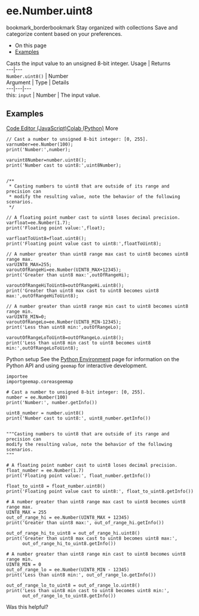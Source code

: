  
#  ee.Number.uint8
bookmark_borderbookmark Stay organized with collections  Save and categorize content based on your preferences.
  * On this page
  * [Examples](https://developers.google.com/earth-engine/apidocs/ee-number-uint8#examples)


Casts the input value to an unsigned 8-bit integer.
Usage | Returns  
---|---  
`Number.uint8()` | Number  
Argument | Type | Details  
---|---|---  
this: `input` | Number | The input value.  
## Examples
[Code Editor (JavaScript)](https://developers.google.com/earth-engine/apidocs/ee-number-uint8#code-editor-javascript-sample)[Colab (Python)](https://developers.google.com/earth-engine/apidocs/ee-number-uint8#colab-python-sample) More
```
// Cast a number to unsigned 8-bit integer: [0, 255].
varnumber=ee.Number(100);
print('Number:',number);

varuint8Number=number.uint8();
print('Number cast to uint8:',uint8Number);


/**
 * Casting numbers to uint8 that are outside of its range and precision can
 * modify the resulting value, note the behavior of the following scenarios.
 */

// A floating point number cast to uint8 loses decimal precision.
varfloat=ee.Number(1.7);
print('Floating point value:',float);

varfloatToUint8=float.uint8();
print('Floating point value cast to uint8:',floatToUint8);

// A number greater than uint8 range max cast to uint8 becomes uint8 range max.
varUINT8_MAX=255;
varoutOfRangeHi=ee.Number(UINT8_MAX+12345);
print('Greater than uint8 max:',outOfRangeHi);

varoutOfRangeHiToUint8=outOfRangeHi.uint8();
print('Greater than uint8 max cast to uint8 becomes uint8 max:',outOfRangeHiToUint8);

// A number greater than uint8 range min cast to uint8 becomes uint8 range min.
varUINT8_MIN=0;
varoutOfRangeLo=ee.Number(UINT8_MIN-12345);
print('Less than uint8 min:',outOfRangeLo);

varoutOfRangeLoToUint8=outOfRangeLo.uint8();
print('Less than uint8 min cast to uint8 becomes uint8 min:',outOfRangeLoToUint8);
```
Python setup
See the [ Python Environment](https://developers.google.com/earth-engine/guides/python_install) page for information on the Python API and using `geemap` for interactive development.
```
importee
importgeemap.coreasgeemap
```
```
# Cast a number to unsigned 8-bit integer: [0, 255].
number = ee.Number(100)
print('Number:', number.getInfo())

uint8_number = number.uint8()
print('Number cast to uint8:', uint8_number.getInfo())


"""Casting numbers to uint8 that are outside of its range and precision can
modify the resulting value, note the behavior of the following scenarios.
"""

# A floating point number cast to uint8 loses decimal precision.
float_number = ee.Number(1.7)
print('Floating point value:', float_number.getInfo())

float_to_uint8 = float_number.uint8()
print('Floating point value cast to uint8:', float_to_uint8.getInfo())

# A number greater than uint8 range max cast to uint8 becomes uint8 range max.
UINT8_MAX = 255
out_of_range_hi = ee.Number(UINT8_MAX + 12345)
print('Greater than uint8 max:', out_of_range_hi.getInfo())

out_of_range_hi_to_uint8 = out_of_range_hi.uint8()
print('Greater than uint8 max cast to uint8 becomes uint8 max:',
      out_of_range_hi_to_uint8.getInfo())

# A number greater than uint8 range min cast to uint8 becomes uint8 range min.
UINT8_MIN = 0
out_of_range_lo = ee.Number(UINT8_MIN - 12345)
print('Less than uint8 min:', out_of_range_lo.getInfo())

out_of_range_lo_to_uint8 = out_of_range_lo.uint8()
print('Less than uint8 min cast to uint8 becomes uint8 min:',
      out_of_range_lo_to_uint8.getInfo())
```

Was this helpful?
